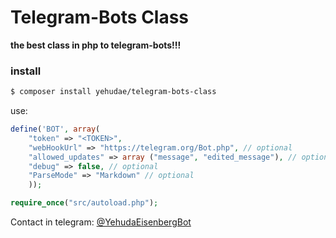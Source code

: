 # Telegram-Bots Class

**the best class in php to telegram-bots!!!**

### install
```bash
$ composer install yehudae/telegram-bots-class
```

use:
```php
define('BOT', array(
    "token" => "<TOKEN>",
    "webHookUrl" => "https://telegram.org/Bot.php", // optional
    "allowed_updates" => array ("message", "edited_message"), // optional
    "debug" => false, // optional
    "ParseMode" => "Markdown" // optional
    ));

require_once("src/autoload.php");
```

Contact in telegram: [@YehudaEisenbergBot](http://t.me/YehudaEisenbergBot "@YehudaEisenbergBot")
